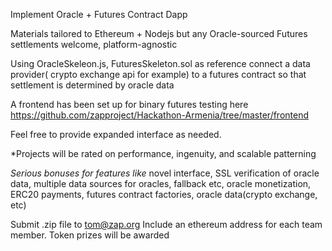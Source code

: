 Implement Oracle + Futures Contract Dapp

Materials tailored to Ethereum + Nodejs but any Oracle-sourced Futures settlements welcome, platform-agnostic

Using OracleSkeleon.js, FuturesSkeleton.sol as reference connect a data provider( crypto exchange api for example) to a futures contract so that settlement is determined by oracle data

A frontend has been set up for binary futures testing here
https://github.com/zapproject/Hackathon-Armenia/tree/master/frontend

Feel free to provide expanded interface as needed.

*Projects will be rated on performance, ingenuity, and scalable patterning

_Serious bonuses for features like_
    novel interface,
    SSL verification of oracle data,
    multiple data sources for oracles, fallback etc,
    oracle monetization,
    ERC20 payments,
    futures contract factories,
    oracle data(crypto exchange, etc)
    
Submit .zip file to tom@zap.org
Include an ethereum address for each team member. Token prizes will be awarded
